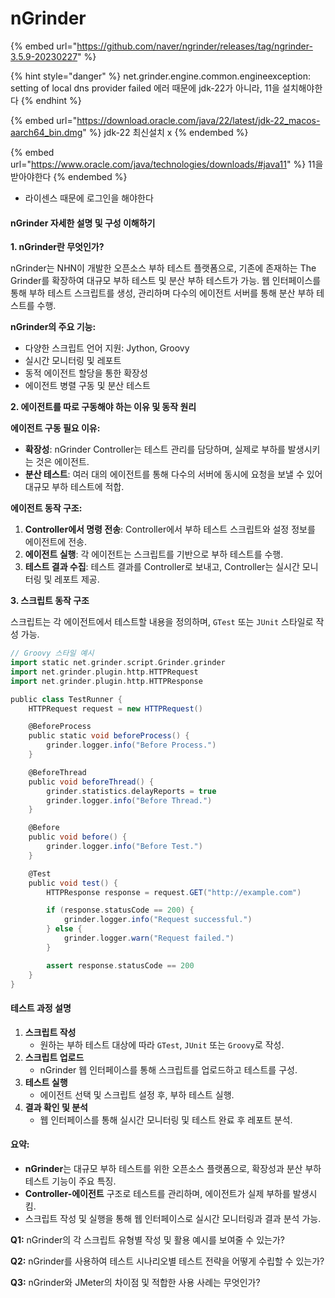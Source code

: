 # nGrinder

{% embed url="https://github.com/naver/ngrinder/releases/tag/ngrinder-3.5.9-20230227" %}

{% hint style="danger" %}
net.grinder.engine.common.engineexception: setting of local dns provider failed 에러 때문에 jdk-22가 아니라, 11을 설치해야한다
{% endhint %}

{% embed url="https://download.oracle.com/java/22/latest/jdk-22_macos-aarch64_bin.dmg" %}
jdk-22 최신설치 x
{% endembed %}

{% embed url="https://www.oracle.com/java/technologies/downloads/#java11" %}
11을 받아야한다
{% endembed %}

* 라이센스 때문에 로그인을 해야한다



#### nGrinder 자세한 설명 및 구성 이해하기

**1. nGrinder란 무엇인가?**

nGrinder는 NHN이 개발한 오픈소스 부하 테스트 플랫폼으로, 기존에 존재하는 The Grinder를 확장하여 대규모 부하 테스트 및 분산 부하 테스트가 가능. 웹 인터페이스를 통해 부하 테스트 스크립트를 생성, 관리하며 다수의 에이전트 서버를 통해 분산 부하 테스트를 수행.



**nGrinder의 주요 기능:**

* 다양한 스크립트 언어 지원: Jython, Groovy
* 실시간 모니터링 및 레포트
* 동적 에이전트 할당을 통한 확장성
* 에이전트 병렬 구동 및 분산 테스트



**2. 에이전트를 따로 구동해야 하는 이유 및 동작 원리**

**에이전트 구동 필요 이유:**

* **확장성**: nGrinder Controller는 테스트 관리를 담당하며, 실제로 부하를 발생시키는 것은 에이전트.
* **분산 테스트**: 여러 대의 에이전트를 통해 다수의 서버에 동시에 요청을 보낼 수 있어 대규모 부하 테스트에 적합.

**에이전트 동작 구조:**

1. **Controller에서 명령 전송**: Controller에서 부하 테스트 스크립트와 설정 정보를 에이전트에 전송.
2. **에이전트 실행**: 각 에이전트는 스크립트를 기반으로 부하 테스트를 수행.
3. **테스트 결과 수집**: 테스트 결과를 Controller로 보내고, Controller는 실시간 모니터링 및 레포트 제공.



**3. 스크립트 동작 구조**

스크립트는 각 에이전트에서 테스트할 내용을 정의하며, `GTest` 또는 `JUnit` 스타일로 작성 가능.



```groovy
// Groovy 스타일 예시
import static net.grinder.script.Grinder.grinder
import net.grinder.plugin.http.HTTPRequest
import net.grinder.plugin.http.HTTPResponse

public class TestRunner {
    HTTPRequest request = new HTTPRequest()

    @BeforeProcess
    public static void beforeProcess() {
        grinder.logger.info("Before Process.")
    }

    @BeforeThread
    public void beforeThread() {
        grinder.statistics.delayReports = true
        grinder.logger.info("Before Thread.")
    }

    @Before
    public void before() {
        grinder.logger.info("Before Test.")
    }

    @Test
    public void test() {
        HTTPResponse response = request.GET("http://example.com")

        if (response.statusCode == 200) {
            grinder.logger.info("Request successful.")
        } else {
            grinder.logger.warn("Request failed.")
        }

        assert response.statusCode == 200
    }
}

```

#### **테스트 과정 설명**

1. **스크립트 작성**
   * 원하는 부하 테스트 대상에 따라 `GTest`, `JUnit` 또는 `Groovy`로 작성.
2. **스크립트 업로드**
   * nGrinder 웹 인터페이스를 통해 스크립트를 업로드하고 테스트를 구성.
3. **테스트 실행**
   * 에이전트 선택 및 스크립트 설정 후, 부하 테스트 실행.
4. **결과 확인 및 분석**
   * 웹 인터페이스를 통해 실시간 모니터링 및 테스트 완료 후 레포트 분석.

#### 요약:

* **nGrinder**는 대규모 부하 테스트를 위한 오픈소스 플랫폼으로, 확장성과 분산 부하 테스트 기능이 주요 특징.
* **Controller-에이전트** 구조로 테스트를 관리하며, 에이전트가 실제 부하를 발생시킴.
* 스크립트 작성 및 실행을 통해 웹 인터페이스로 실시간 모니터링과 결과 분석 가능.

**Q1:** nGrinder의 각 스크립트 유형별 작성 및 활용 예시를 보여줄 수 있는가?

**Q2:** nGrinder를 사용하여 테스트 시나리오별 테스트 전략을 어떻게 수립할 수 있는가?

**Q3:** nGrinder와 JMeter의 차이점 및 적합한 사용 사례는 무엇인가?

